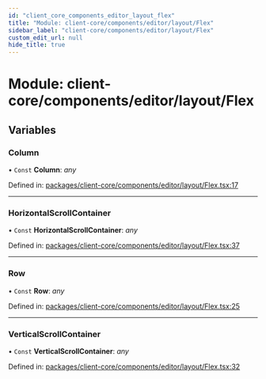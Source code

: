 ```yaml
---
id: "client_core_components_editor_layout_flex"
title: "Module: client-core/components/editor/layout/Flex"
sidebar_label: "client-core/components/editor/layout/Flex"
custom_edit_url: null
hide_title: true
---
```


# Module: client-core/components/editor/layout/Flex

## Variables

### Column

• `Const` **Column**: *any*

Defined in: [packages/client-core/components/editor/layout/Flex.tsx:17](https://github.com/xr3ngine/xr3ngine/blob/5c3dcaef1/packages/client-core/components/editor/layout/Flex.tsx#L17)

___

### HorizontalScrollContainer

• `Const` **HorizontalScrollContainer**: *any*

Defined in: [packages/client-core/components/editor/layout/Flex.tsx:37](https://github.com/xr3ngine/xr3ngine/blob/5c3dcaef1/packages/client-core/components/editor/layout/Flex.tsx#L37)

___

### Row

• `Const` **Row**: *any*

Defined in: [packages/client-core/components/editor/layout/Flex.tsx:25](https://github.com/xr3ngine/xr3ngine/blob/5c3dcaef1/packages/client-core/components/editor/layout/Flex.tsx#L25)

___

### VerticalScrollContainer

• `Const` **VerticalScrollContainer**: *any*

Defined in: [packages/client-core/components/editor/layout/Flex.tsx:32](https://github.com/xr3ngine/xr3ngine/blob/5c3dcaef1/packages/client-core/components/editor/layout/Flex.tsx#L32)
